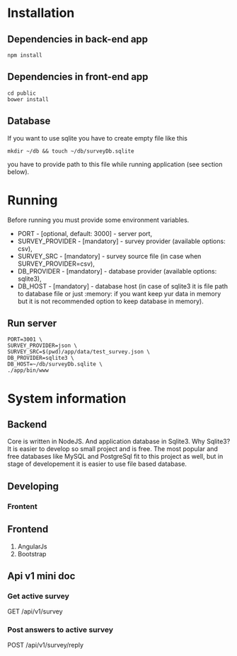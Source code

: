 # Installation

## Dependencies in back-end app
```
npm install
```

## Dependencies in front-end app
```
cd public
bower install
```

## Database
If you want to use sqlite you have to create empty file like this
```
mkdir ~/db && touch ~/db/surveyDb.sqlite
```
you have to provide path to this file while running application (see section below).

# Running

Before running you must provide some environment variables.

- PORT - [optional, default: 3000] - server port,
- SURVEY_PROVIDER - [mandatory] - survey provider (available options: csv),
- SURVEY_SRC - [mandatory] - survey source file (in case when SURVEY_PROVIDER=csv),
- DB_PROVIDER - [mandatory] - database provider (available options: sqlite3),
- DB_HOST - [mandatory] - database host (in case of sqlite3 it is file path to database file or just :memory: if you want keep yur data in memory but it is not recommended option to keep database in memory).

## Run server

```
PORT=3001 \
SURVEY_PROVIDER=json \
SURVEY_SRC=$(pwd)/app/data/test_survey.json \
DB_PROVIDER=sqlite3 \
DB_HOST=~/db/surveyDb.sqlite \
./app/bin/www
```
# System information

## Backend

Core is written in NodeJS. And application database in Sqlite3.
Why Sqlite3?
It is easier to develop so small project and is free. The most popular and free databases like MySQL and PostgreSql fit to this project as well, but in stage of developement it is easier to use file based database.

## Developing

### Frontent



## Frontend

1. AngularJs
2. Bootstrap

## Api v1 mini doc

### Get active survey
GET /api/v1/survey

### Post answers to active survey
POST /api/v1/survey/reply